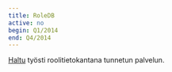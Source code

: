 ```yaml
---
title: RoleDB
active: no
begin: Q1/2014
end: Q4/2014
---
```


[Haltu](http://haltu.fi) työsti roolitietokantana tunnetun palvelun.



